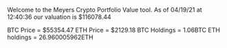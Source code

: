 Welcome to the Meyers Crypto Portfolio Value tool. 
As of 04/19/21 at 12:40:36 our valuation is $116078.44 

BTC Price = $55354.47
 ETH Price = $2129.18
BTC Holdings = 1.06BTC
 ETH holdings = 26.960005962ETH 

